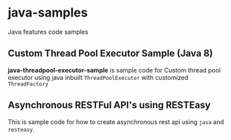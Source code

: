 # java-samples
Java features code samples

## Custom Thread Pool Executor Sample (Java 8)

**java-threadpool-executor-sample** is sample code for Custom thread pool executor using java inbuilt `ThreadPoolExecutor` with customized `ThreadFactory`


## Asynchronous RESTFul API's using RESTEasy

This is sample code for how to create asynchronous rest api using `java` and `resteasy`.
